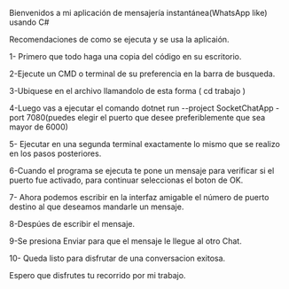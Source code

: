 Bienvenidos a mi aplicación 
de mensajería instantánea(WhatsApp like) 
usando C#

Recomendaciones de como se ejecuta y se usa la aplicaión.

1- Primero que todo haga una copia del código en su escritorio.

2-Ejecute un CMD o terminal de su preferencia en la barra de busqueda.

3-Ubiquese en el archivo llamandolo de esta forma ( cd trabajo )

4-Luego vas a ejecutar el comando dotnet run --project SocketChatApp -port 7080(puedes elegir el puerto que desee preferiblemente que sea mayor de 6000)

5- Ejecutar en una segunda terminal exactamente lo mismo que se realizo  en los pasos posteriores.

6-Cuando el programa se ejecuta te pone un mensaje para verificar si el puerto fue activado, para continuar seleccionas el boton de OK. 

7- Ahora podemos escribir en la interfaz amigable el número de puerto destino al que deseamos mandarle un mensaje.

8-Despúes de escribir el mensaje.

9-Se presiona Enviar para que el mensaje le llegue al otro Chat.

10- Queda listo para disfrutar de una conversacion exitosa.

Espero que disfrutes tu recorrido por mi trabajo.


